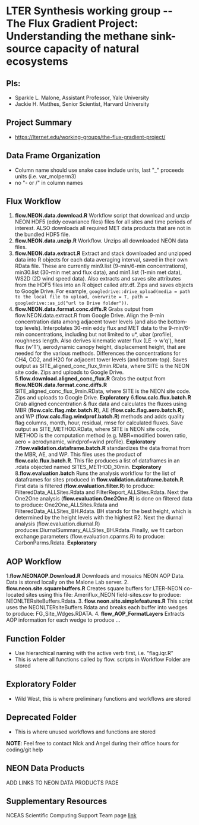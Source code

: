 # LTER Synthesis working group -- The Flux Gradient Project: Understanding the methane sink-source capacity of natural ecosystems


## PIs: 

- Sparkle L. Malone, Assistant Professor, Yale University
- Jackie H. Matthes, Senior Scientist, Harvard University

## Project Summary

- https://lternet.edu/working-groups/the-flux-gradient-project/

## Data Frame Organization
- Column name should use snake case include units, last "_" proceeds units (i.e. var_molperm3)
- no "- or /" in column names

## Flux Workflow

1. **flow.NEON.data.download.R** Workflow script that download and unzip NEON HDF5 (eddy covariance files) files for all sites and time periods of interest. ALSO downloads all required MET data products that are not in the bundled HDF5 file.
2. **flow.NEON.data.unzip.R** Workflow. Unzips all downloaded NEON data files.
3. **flow.NEON.data.extract.R** Extract and stack downloaded and unzipped data into R objects for each data averaging interval, saved in their own RData file. These are currently min9.list (9-min/6-min concentrations), min30.list (30-min met and flux data), and min1.list (1-min met data), WS2D (2D wind speed data). Also extracts and saves site attributes from the HDF5 files into an R object called attr.df. Zips and saves objects to Google Drive. For example, `googledrive::drive_upload(media = path to the local file to upload, overwrite = T, path = googledrive::as_id("url to Drive folder"))`.
4. **flow.NEON.data.format.conc.diffs.R** Grabs output from flow.NEON.data.extract.R from Google Drive. Align the 9-min concentration data among adjacent tower levels (and also the bottom-top levels). Interpolates 30-min eddy flux and MET data to the 9-min/6-min concentrations, including but not limited to u*, ubar (profile), roughness length. Also derives kinematic water flux (LE -> w'q'), heat flux (w'T'), aerodynamic canopy height, displacement height, that are needed for the various methods. Differences the concentrations for CH4, CO2, and H2O for adjacent tower levels (and bottom-top). Saves output as SITE_aligned_conc_flux_9min.RData, where SITE is the NEON site code. Zips and uploads to Google Drive.
5.**flow.download.aligned_conc_flux.R** Grabs the output from **flow.NEON.data.format.conc.diffs.R** SITE_aligned_conc_flux_9min.RData, where SITE is the NEON site code. Zips and uploads to Google Drive. **Exploratory**
6.**flow.calc.flux.batch.R** Grab aligned concentration & flux data and calculates the fluxes using MBR (**flow.calc.flag.mbr.batch.R**), AE (**flow.calc.flag.aero.batch.R**), and WP (**flow.calc.flag.windprof.batch.R**) methods and adds quality flag columns, month, hour, residual, rmse for calculated fluxes. Save output as SITE_METHOD.RData, where SITE is NEON site code, METHOD is the computation method (e.g. MBR=modified bowen ratio, aero = aerodynamic, windprof=wind profile). **Exploratory**
7.**flow.validation.dataframe.batch.R** standardizes the data fromat from the MBR, AE, and WP. This files uses the product of **flow.calc.flux.batch.R**. This file produces a list of dataframes in an .rdata objected named SITES_METHOD_30min. **Exploratory**
8.**flow.evaluation.batch** Runs the analysis workflow for the list of dataframes for sites produced in **flow.validation.dataframe.batch.R**.
First data is filtered (**flow.evaluation.filter.R**) to produce: FilteredData_ALLSites.Rdata and FilterReport_ALLSites.Rdata. Next the One2One analysis (**flow.evaluation.One2One.R**) is done on filtered data to produce:  One2One_ALLSites.Rdata and FilteredData_ALLSites_BH.Rdata. BH stands for the best height, which is determined by the height levels with the highest R2. Next the diurnal analysis (flow.evaluation.diurnal.R) produces:DiurnalSummary_ALLSites_BH.Rdata. Finally, we fit carbon exchange parameters (flow.evaluation.cparms.R) to produce: CarbonParms.Rdata. **Exploratory**

## AOP Workflow

1.**flow.NEONAOP.Download.R** Downloads and mosaics NEON AOP Data. Data is stored locally on the Malone Lab server.
2. **flow.neon.site.squarebuffers.R** Creates square buffers for LTER-NEON co-located sites using this file: Ameriflux_NEON field-sites.csv to produce: NEONLTERsiteBuffers.Rdata.
3. **flow.neon.site.simplefeatures.R** This script uses the NEONLTERsiteBuffers.Rdata and breaks each buffer into wedges to produce: FG_Site_Wdges.RDATA.
4. **flow_AOP_FormatLayers** Extracts AOP information for each wedge to produce ...

## Function Folder
- Use hierarchical naming with the active verb first, i.e. "flag.iqr.R"
- This is where all functions called by flow. scripts in Workflow Folder are stored

## Exploratory Folder
- Wild West, this is where preliminary functions and workflows are stored

## Deprecated Folder
- This is where unused workflows and functions are stored

**NOTE**: Feel free to contact Nick and Angel during their office hours for coding/git help

## NEON Data Products
ADD LINKS TO NEON DATA PRODUCTS PAGE

## Supplementary Resources

NCEAS Scientific Computing Support Team page [link](https://nceas.github.io/scicomp.github.io)
